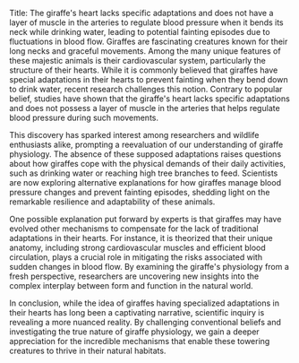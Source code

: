 Title: The giraffe's heart lacks specific adaptations and does not have a layer of muscle in the arteries to regulate blood pressure when it bends its neck while drinking water, leading to potential fainting episodes due to fluctuations in blood flow.
Giraffes are fascinating creatures known for their long necks and graceful movements. Among the many unique features of these majestic animals is their cardiovascular system, particularly the structure of their hearts. While it is commonly believed that giraffes have special adaptations in their hearts to prevent fainting when they bend down to drink water, recent research challenges this notion. Contrary to popular belief, studies have shown that the giraffe's heart lacks specific adaptations and does not possess a layer of muscle in the arteries that helps regulate blood pressure during such movements.

This discovery has sparked interest among researchers and wildlife enthusiasts alike, prompting a reevaluation of our understanding of giraffe physiology. The absence of these supposed adaptations raises questions about how giraffes cope with the physical demands of their daily activities, such as drinking water or reaching high tree branches to feed. Scientists are now exploring alternative explanations for how giraffes manage blood pressure changes and prevent fainting episodes, shedding light on the remarkable resilience and adaptability of these animals.

One possible explanation put forward by experts is that giraffes may have evolved other mechanisms to compensate for the lack of traditional adaptations in their hearts. For instance, it is theorized that their unique anatomy, including strong cardiovascular muscles and efficient blood circulation, plays a crucial role in mitigating the risks associated with sudden changes in blood flow. By examining the giraffe's physiology from a fresh perspective, researchers are uncovering new insights into the complex interplay between form and function in the natural world.

In conclusion, while the idea of giraffes having specialized adaptations in their hearts has long been a captivating narrative, scientific inquiry is revealing a more nuanced reality. By challenging conventional beliefs and investigating the true nature of giraffe physiology, we gain a deeper appreciation for the incredible mechanisms that enable these towering creatures to thrive in their natural habitats.